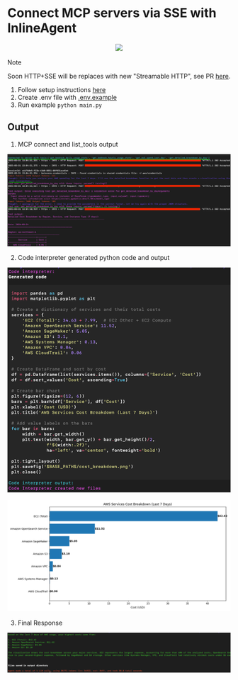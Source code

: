 # Connect MCP servers via SSE with InlineAgent

<p align="center">
  <a href="https://github.com/aarora79/aws-cost-explorer-mcp-server"><img src="https://img.shields.io/badge/Github-aws_cost_explorer_mcp_server-blue" /></a>
</p>

> [!NOTE]  
>  Soon HTTP+SSE will be replaces with new "Streamable HTTP", see PR [here](https://github.com/modelcontextprotocol/specification/pull/206).

1. Follow setup instructions [here](../../../README.md#getting-started)
2. Create .env file with [.env.example](./.env.example)
3. Run example `python main.py`

## Output

1. MCP connect and list_tools output

  ![mcp_connect](./images/mcp_connect.png)

2. Code interpreter generated python code and output

  ![code](./images/interpreter_generated_code.png)

  ![graph](./images/cost_breakdown.png)

3. Final Response

  ![response](./images/output.png)
